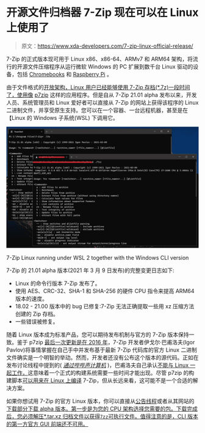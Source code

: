 # 开源文件归档器 7-Zip 现在可以在 Linux 上使用了

> 原文：<https://www.xda-developers.com/7-zip-linux-official-release/>

7-Zip 的正式版本现可用于 Linux x86、x86-64、ARMv7 和 ARM64 架构，将流行的开源文件压缩程序从运行微软 Windows 的 PC 扩展到数千台 Linux 驱动的设备，包括 [Chromebooks](https://www.xda-developers.com/best-chromebooks/) 和 [Raspberry Pi](https://www.xda-developers.com/raspberry-pi-400-personal-computer-keyboard/) 。

由于文件格式的[开放架构，Linux 用户已经能够使用 7-Zip 存档(*.7z)一段时间了，使用像](https://www.7-zip.org/7z.html) [p7zip](https://sourceforge.net/projects/p7zip/) 这样的应用程序。但是自从 7-Zip 21.01 alpha 发布以来，开发人员、系统管理员和 Linux 爱好者可以直接从 7-Zip 的网站上获得该程序的 Linux 二进制文件，并享受原生支持。您可以在一个容器、一台远程机器，甚至是在【Linux 的 Windows 子系统(WSL) 下调用它。

 <picture>![7-Zip Linux running under WSL on Windows 10](img/161c9a98a50486f8e8368fd6fc67b132.png)</picture> 

7-Zip Linux running under WSL 2 together with the Windows CLI version

7-Zip 的 21.01 alpha 版本(2021 年 3 月 9 日发布)的完整变更日志如下:

*   Linux 的命令行版本 7-Zip 发布了。
*   使用 AES、CRC-32、SHA-1 和 SHA-256 的硬件 CPU 指令来提高 ARM64 版本的速度。
*   18.02 - 21.00 版本中的 bug 已修复:7-Zip 无法正确提取一些用 xz 压缩方法创建的 Zip 存档。
*   一些错误被修复。

随着 Linux 版本成为标准产品，您可以期待发布机制与官方的 7-Zip 版本保持一致。鉴于 p7zip [最后一次更新是在 2016 年](https://sourceforge.net/projects/p7zip/files/p7zip/16.02/)，7-Zip 开发者伊戈尔·巴甫洛夫(Igor Pavlov)将事情掌握在自己手中并发布基于最新 7-Zip 代码库的官方 Linux 二进制文件确实是一个明智的举动。然而，开发者还没有公布这个版本的源代码。正如在发布讨论线程中提到的( [*通过哔哔声计算机*](https://www.bleepingcomputer.com/news/software/7-zip-developer-releases-the-first-official-linux-version/) )，巴甫洛夫自己承认[不能与 Linux 一起工作，](https://sourceforge.net/p/sevenzip/discussion/45797/thread/cec5e63147/#94e9/2017/0774)这意味着一个正式的构建系统需要一些时间才能出现。尽管 p7zip 的构建脚本[可以用来在 Linux 上编译](https://sourceforge.net/p/sevenzip/discussion/45797/thread/cec5e63147/#16f2/f81c) 7-Zip，但从长远来看，这可能不是一个合适的解决方案。

如果你想试用 7-Zip 的官方 Linux 版本，你可以直接从[公告线程](https://sourceforge.net/p/sevenzip/discussion/45797/thread/cec5e63147/)或者从其网站的[下载部分下载 alpha 版本。第一步是为您的 CPU 架构选择您需要的包。下载完成后，您必须解压*.tar.xz 归档文件以获得`7zz`可执行文件。值得注意的是，CLI 版本的第一方官方 GUI 前端还不可用。](https://www.7-zip.org/download.html)